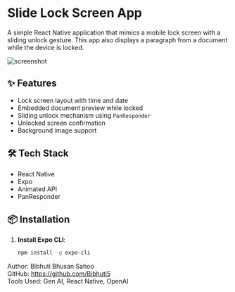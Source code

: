# Slide Lock Screen App

A simple React Native application that mimics a mobile lock screen with a sliding unlock gesture. This app also displays a paragraph from a document while the device is locked.

![screenshot](https://images.pexels.com/photos/1535162/pexels-photo-1535162.jpeg?auto=compress&cs=tinysrgb&w=1260&h=750&dpr=2)

## ✨ Features

- Lock screen layout with time and date
- Embedded document preview while locked
- Sliding unlock mechanism using `PanResponder`
- Unlocked screen confirmation
- Background image support

## 🛠 Tech Stack

- React Native
- Expo
- Animated API
- PanResponder

## 📦 Installation

1. **Install Expo CLI**:

   ```bash
   npm install -g expo-cli


Author: Bibhuti Bhusan Sahoo  
GitHub: https://github.com/Bibhuti5  
Tools Used: Gen AI, React Native, OpenAI  
